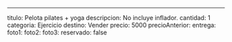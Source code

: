 ---
titulo: Pelota pilates + yoga
descripcion: No incluye inflador.
cantidad: 1
categoria: Ejercicio
destino: Vender
precio: 5000
precioAnterior: 
entrega: 
foto1: 
foto2: 
foto3: 
reservado: false
